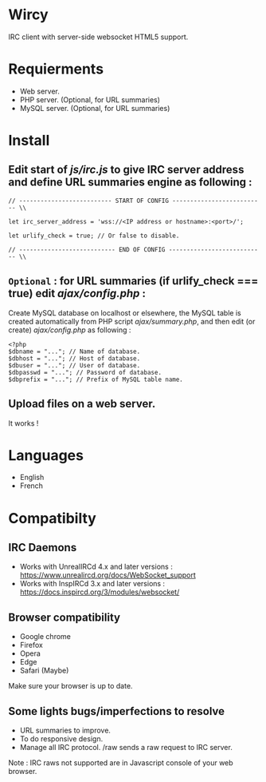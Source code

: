 # Wircy
IRC client with server-side websocket HTML5 support.

# Requierments
- Web server.
- PHP server. (Optional, for URL summaries)
- MySQL server. (Optional, for URL summaries)

# Install

## Edit start of *js/irc.js* to give IRC server address and define URL summaries engine as following :

```
// -------------------------- START OF CONFIG -------------------------- \\

let irc_server_address = 'wss://<IP address or hostname>:<port>/';

let urlify_check = true; // Or false to disable.

// --------------------------- END OF CONFIG --------------------------- \\
```

## ```Optional``` : for URL summaries (if urlify_check === true) edit *ajax/config.php* :

Create MySQL database on localhost or elsewhere, the MySQL table is created automatically from PHP script *ajax/summary.php*, and then edit (or create) *ajax/config.php* as following :

```
<?php
$dbname = "..."; // Name of database.
$dbhost = "..."; // Host of database.
$dbuser = "..."; // User of database.
$dbpasswd = "..."; // Password of database.
$dbprefix = "..."; // Prefix of MySQL table name.
```

## Upload files on a web server.
It works !

# Languages
- English
- French

# Compatibilty

## IRC Daemons
- Works with UnrealIRCd 4.x and later versions : https://www.unrealircd.org/docs/WebSocket_support
- Works with InspIRCd 3.x and later versions : https://docs.inspircd.org/3/modules/websocket/

## Browser compatibility
- Google chrome
- Firefox
- Opera
- Edge
- Safari (Maybe)

Make sure your browser is up to date.

## Some lights bugs/imperfections to resolve
- URL summaries to improve.
- To do responsive design.
- Manage all IRC protocol. /raw sends a raw request to IRC server.

Note : IRC raws not supported are in Javascript console of your web browser.
